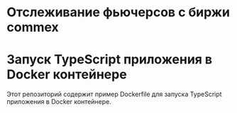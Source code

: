 # Отслеживание фьючерсов с биржи commex

# Запуск TypeScript приложения в Docker контейнере

Этот репозиторий содержит пример Dockerfile для запуска TypeScript приложения в Docker контейнере.